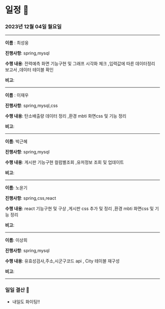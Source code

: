 # 일정 📅
### 2023년 12월 04일 월요일
---

**이름** : 최성웅

**진행사항**: spring,mysql

**수행 내용**: 전력예측 화면 기능구현 및 그래프 시각화 체크
               ,입력값에 따른 데이터정리 보고서 
               ,데이터 테이블 확인

**비고**:  

---


**이름** : 이재우

**진행사항**:  spring,mysql,css

**수행 내용**:  탄소배출량 데이터 정리
                ,환경 mbti 화면css 및 기능 정리
                

**비고**:  

---

**이름**:  박근혜

**진행사항**: spring,mysql

**수행 내용**: 게시판 기능구현 컬럼별조회
               ,유저정보 조회 및 업데이트 

**비고**: 

---

**이름**:  노윤기

**진행사항**: spring,css,react

**수행 내용**: react 기능구현 및 구상
            ,게시판 css 추가 및 정리
            ,환경 mbti 화면css 및 기능 정리

**비고**:  

---

**이름**:  이상희

**진행사항**: spring,mysql

**수행 내용**: 유효성검사,주소,시군구코드 api , City 테이블 재구성

**비고**:  

---

### 일일 결산 📝
-  내일도 화이팅!!